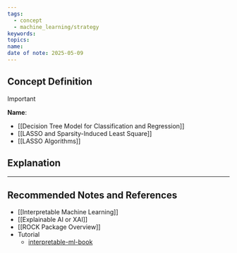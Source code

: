 ```yaml
---
tags:
  - concept
  - machine_learning/strategy
keywords: 
topics: 
name: 
date of note: 2025-05-09
---
```


## Concept Definition

>[!important]
>**Name**: 



- [[Decision Tree Model for Classification and Regression]]
- [[LASSO and Sparsity-Induced Least Square]]
- [[LASSO Algorithms]]

## Explanation





-----------
##  Recommended Notes and References


- [[Interpretable Machine Learning]]
- [[Explainable AI or XAI]]
- [[ROCK Package Overview]]
- Tutorial
	- [interpretable-ml-book](https://christophm.github.io/interpretable-ml-book/)